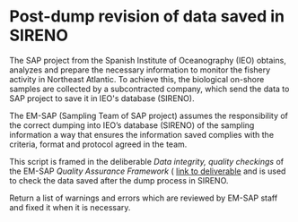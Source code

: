 # Post-dump revision of data saved in SIRENO

The SAP project from the Spanish Institute of Oceanography (IEO) obtains, analyzes and prepare the necessary information to monitor the fishery activity in Northeast Atlantic. To achieve this, the biological on-shore samples are collected by a subcontracted company, which send the data to SAP project to save it in IEO's database (SIRENO).

The EM-SAP (Sampling Team of SAP project) assumes the responsibility of the correct dumping into IEO’s database (SIRENO) of the sampling information a way that ensures the information saved complies with the criteria, format and protocol agreed in the team.

This script is framed in the deliberable _Data integrity, quality checkings_ of the EM-SAP _Quality Assurance Framework_ ( [link to deliverable](http://www.proyectosap.es/index.php/documentacion-publica/send/323-quality-assurance-framework/2092-qaf-emsap-dataintegrityqualitycheckings-v1-0-0-may2019) and is used to check the data saved after the dump process in SIRENO.

Return a list of warnings and errors which are reviewed by EM-SAP staff and fixed it when it is necessary.
